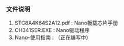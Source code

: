 ###  **文件说明** 

1. STC8A4K64S2A12.pdf : Nano板载芯片手册
2. CH341SER.EXE : Nano驱动程序
3. Nano-使用指南 : （正在编写中）

